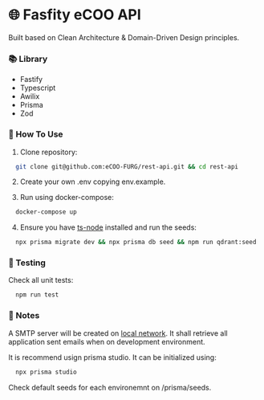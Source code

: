# 🌐 Fasfity eCOO API

Built based on Clean Architecture & Domain-Driven Design principles.

### 📚 Library

- Fastify
- Typescript
- Awilix
- Prisma
- Zod

### 🚀 How To Use

1. Clone repository:

```bash
  git clone git@github.com:eCOO-FURG/rest-api.git && cd rest-api
```

2. Create your own .env copying env.example.

3. Run using docker-compose:

```bash
  docker-compose up
```

4. Ensure you have [ts-node](https://www.npmjs.com/package/ts-node) installed and run the seeds:

```bash
  npx prisma migrate dev && npx prisma db seed && npm run qdrant:seed
```



### 🧪 Testing

Check all unit tests:

```bash
  npm run test
```

### 📌 Notes 

A SMTP server will be created on [local network](http://localhost:3010/). It shall retrieve all application sent emails when on development environment.

It is recommend usign prisma studio. It can be initialized using:

```bash
  npx prisma studio
```

Check default seeds for each environemnt on /prisma/seeds.
